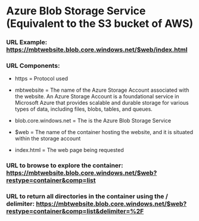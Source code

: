 # Azure Blob Storage Service (Equivalent to the S3 bucket of AWS)

### URL Example: https://mbtwebsite.blob.core.windows.net/$web/index.html

### URL Components:

 - https = Protocol used

 - mbtwebsite = The name of the Azure Storage Account associated with the website. An Azure Storage Account is a foundational service in Microsoft Azure that provides scalable and durable storage for various types of data, including files, blobs, tables, and queues.

 - blob.core.windows.net = The is the Azure Blob Storage Service

 - $web = The name of the container hosting the website, and it is situated within the storage account

 - index.html = The web page being requested

### URL to browse to explore the container: https://mbtwebsite.blob.core.windows.net/$web?restype=container&comp=list

### URL to return all directories in the container using the / delimiter: https://mbtwebsite.blob.core.windows.net/$web?restype=container&comp=list&delimiter=%2F

### 
